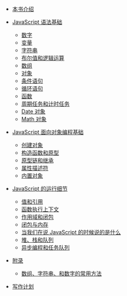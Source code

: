 * [本书介绍](README.md)
* [JavaScript 语法基础](basics/README.md)
    * [数字](basics/number.md)
    * [变量](basics/variable.md)
    * [字符串](basics/string.md)
    * [布尔值和逻辑运算](basics/logic.md)
    * [数组](basics/array.md)
    * [对象](basics/object.md)
    * [条件语句](basics/condition.md)
    * [循环语句](basics/loop.md)
    * [函数](basics/function.md)
    * [周期任务和计时任务](basics/timer.md)
    * [Date 对象](basics/date.md)
    * [Math 对象](basics/math.md)

* [JavaScript 面向对象编程基础](oop/README.md)
    * [创建对象](oop/create.md)
    * [构造函数和原型](oop/prototype.md)
    * [原型链和继承]()
    * [属性描述符]()
    * [内置对象]()

* [JavaScript 的运行细节](advanced/README.md)
    * [值和引用]()
    * [函数执行上下文]()
    * [作用域和闭包]()
    * [闭包与内存]()
    * [当我们在说 JavaScript 的时候说的是什么]()
    * [堆、栈和队列]()
    * [异步编程和任务队列]()


* [附录]()
    * [数组、字符串、和数字的常用方法]()
    
* [写作计划](todolist.md)
